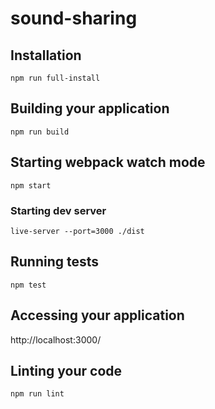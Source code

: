 # sound-sharing

## Installation

```
npm run full-install
```

## Building your application

```
npm run build
```

## Starting webpack watch mode

```
npm start
```
### Starting dev server
```
live-server --port=3000 ./dist
```
## Running tests

```
npm test
```

## Accessing your application

http://localhost:3000/  

## Linting your code

```
npm run lint
```

